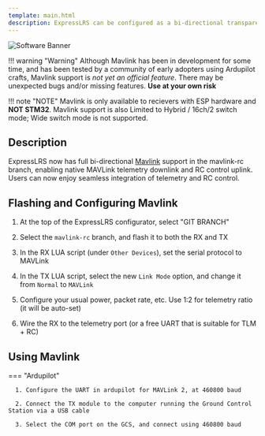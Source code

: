 ```yaml
---
template: main.html
description: ExpressLRS can be configured as a bi-directional transparent serial data link, over the air.
---
```


![Software Banner](https://raw.githubusercontent.com/ExpressLRS/ExpressLRS-Hardware/master/img/software.png)

!!! warning "Warning"
    Although Mavlink has been in development for some time, and has been tested by a community of early adopters using Ardupilot crafts, Mavlink support is *not yet an official feature*. There may be unexpected bugs and/or missing features. 
    **Use at your own risk**

!!! note "NOTE"
    Mavlink is only available to recievers with ESP hardware and **NOT STM32**. Mavlink support is also Limited to Hybrid / 16ch/2 switch mode; Wide switch mode is not supported.

## Description

ExpressLRS now has full bi-directional [Mavlink](https://mavlink.io/en/) support in the mavlink-rc branch, enabling native MAVLink telemetry downlink and RC control uplink. Users can now enjoy seamless integration of telemetry and RC control.


## Flashing and Configuring Mavlink

1. At the top of the ExpressLRS configurator, select "GIT BRANCH"

2. Select the `mavlink-rc` branch, and flash it to both the RX and TX

3. In the RX LUA script (under `Other Devices`), set the serial protocol to MAVLink

4. In the TX LUA script, select the new `Link Mode` option, and change it from `Normal` to `MAVLink`

5. Configure your usual power, packet rate, etc. Use 1:2 for telemetry ratio (it will be auto-set)

6. Wire the RX to the telemetry port (or a free UART that is suitable for TLM + RC)


## Using Mavlink

=== "Ardupilot"

      1. Configure the UART in ardupilot for MAVLink 2, at 460800 baud

      2. Connect the TX module to the computer running the Ground Control Station via a USB cable

      3. Select the COM port on the GCS, and connect using 460800 baud

